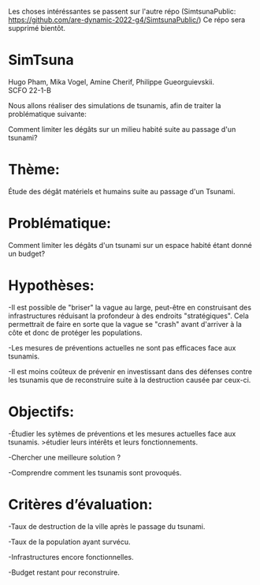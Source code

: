 Les choses intéréssantes se passent sur l'autre répo (SimtsunaPublic: https://github.com/are-dynamic-2022-g4/SimtsunaPublic/)
Ce répo sera supprimé bientôt.


# SimTsuna
Hugo Pham, Mika Vogel, Amine Cherif, Philippe Gueorguievskii.  
SCFO 22-1-B

Nous allons réaliser des simulations de tsunamis, afin de traiter la problématique suivante:                                                                     


Comment limiter les dégâts sur un milieu habité suite au passage d'un tsunami?



# Thème: 
Étude des dégât matériels et humains suite au passage d'un Tsunami. 

# Problématique: 
Comment limiter les dégâts d'un tsunami sur un espace habité étant donné un budget? 


# Hypothèses: 
-Il est possible de "briser" la vague au large, peut-être en construisant des infrastructures réduisant la profondeur à des endroits "stratégiques". Cela permettrait de faire en sorte que la vague se "crash" avant d'arriver à la côte et donc de protéger les populations.	


-Les mesures de préventions actuelles ne sont pas efficaces face aux tsunamis.


-Il est moins coûteux de prévenir en investissant dans des défenses contre les tsunamis que de reconstruire suite à la destruction causée par ceux-ci.


# Objectifs:
-Étudier les sytèmes de préventions et les mesures actuelles face aux tsunamis.
    >étudier leurs intérêts et leurs fonctionnements.
    
    
-Chercher une meilleure solution ? 


-Comprendre comment les tsunamis sont provoqués.


# Critères d’évaluation:
-Taux de destruction de la ville après le passage du tsunami.


-Taux de la population ayant survécu. 


-Infrastructures encore fonctionnelles.


-Budget restant pour reconstruire.
	




